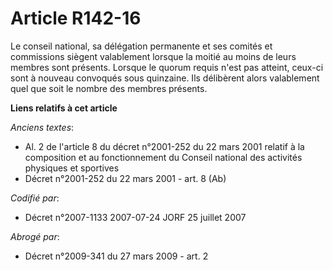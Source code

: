 # Article R142-16

Le conseil national, sa délégation permanente et ses comités et commissions siègent valablement lorsque la moitié au moins de
leurs membres sont présents. Lorsque le quorum requis n'est pas atteint, ceux-ci sont à nouveau convoqués sous quinzaine. Ils
délibèrent alors valablement quel que soit le nombre des membres présents.

**Liens relatifs à cet article**

_Anciens textes_:

  - Al. 2 de l'article 8 du décret n°2001-252 du 22 mars 2001 relatif à la composition et au fonctionnement du Conseil national des activités physiques et sportives
  - Décret n°2001-252 du 22 mars 2001 - art. 8 (Ab)

_Codifié par_:

  - Décret n°2007-1133 2007-07-24 JORF 25 juillet 2007

_Abrogé par_:

  - Décret n°2009-341 du 27 mars 2009 - art. 2
